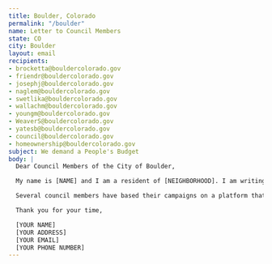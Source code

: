 ```yaml
---
title: Boulder, Colorado
permalink: "/boulder"
name: Letter to Council Members
state: CO
city: Boulder
layout: email
recipients:
- brocketta@bouldercolorado.gov
- friendr@bouldercolorado.gov
- josephj@bouldercolorado.gov
- naglem@bouldercolorado.gov
- swetlika@bouldercolorado.gov
- wallachm@bouldercolorado.gov
- youngm@bouldercolorado.gov
- WeaverS@bouldercolorado.gov
- yatesb@bouldercolorado.gov
- council@bouldercolorado.gov
- homeownership@bouldercolorado.gov
subject: We demand a People's Budget
body: |
  Dear Council Members of the City of Boulder,

  My name is [NAME] and I am a resident of [NEIGHBORHOOD]. I am writing to you regarding the harassment of Zayd Atkinson, a resident of Boulder and a student at Naropa University, by the Boulder Police Department. Instead of funding the harassment of Boulder residents of color, the city should fund affordable housing.

  Several council members have based their campaigns on a platform that supports affordable housing for the residents of Boulder, yet no laws have changed regarding the number of unrelated people who can live together in a house. The budget for the Boulder Police Department is $37,000,000 while the budget for Housing and Human Services is less than $5,000,000. I strongly suggest that the Boulder Police Department be defunded immediately and that the money go towards creating affordable housing within city limits.

  Thank you for your time,

  [YOUR NAME]
  [YOUR ADDRESS]
  [YOUR EMAIL]
  [YOUR PHONE NUMBER]
---
```


